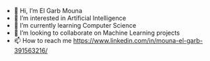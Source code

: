 - 👋 Hi, I’m El Garb Mouna
- 👀 I’m interested in Artificial Intelligence
- 🌱 I’m currently learning Computer Science
- 💞️ I’m looking to collaborate on Machine Learning projects
- 📫 How to reach me https://www.linkedin.com/in/mouna-el-garb-391563216/

<!---
Mouna-Elgb/Mouna-Elgb is a ✨ special ✨ repository because its `README.md` (this file) appears on your GitHub profile.
You can click the Preview link to take a look at your changes.
--->
